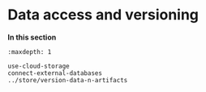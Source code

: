 # Data access and versioning



**In this section**
```{toctree}
:maxdepth: 1

use-cloud-storage
connect-external-databases
../store/version-data-n-artifacts
```